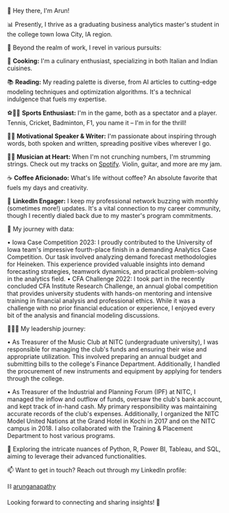👋 Hey there, I'm Arun!

📊 Presently, I thrive as a graduating business analytics master's student in the college town Iowa City, IA region. 

👀 Beyond the realm of work, I revel in various pursuits:

🍳 **Cooking:** I'm a culinary enthusiast, specializing in both Italian and Indian cuisines. 

📚 **Reading:** My reading palette is diverse, from AI articles to cutting-edge modeling techniques and optimization algorithms. It's a technical indulgence that fuels my expertise.

⚽️🏏🎾 **Sports Enthusiast:** I'm in the game, both as a spectator and a player. Tennis, Cricket, Badminton, F1, you name it – I'm in for the thrill!

🎤📝 **Motivational Speaker & Writer:** I'm passionate about inspiring through words, both spoken and written, spreading positive vibes wherever I go.

🎵🎻 **Musician at Heart:** When I'm not crunching numbers, I'm strumming strings. Check out my tracks on [Spotify](https://open.spotify.com/artist/19rjEAZB5nXXGRgLLuMbsf?si=ZY5O0N1HSlSN-PWgXoU2TQ). Violin, guitar, and more are my jam.

☕ **Coffee Aficionado:** What's life without coffee? An absolute favorite that fuels my days and creativity.

💼 **LinkedIn Engager:** I keep my professional network buzzing with monthly (sometimes more!) updates. It's a vital connection to my career community, though I recently dialed back due to my master's program commitments.


🌱 My journey with data:

• Iowa Case Competition 2023: I proudly contributed to the University of Iowa team's impressive fourth-place finish in a demanding Analytics Case Competition. Our task involved analyzing demand forecast methodologies for Heineken. This experience provided valuable insights into demand forecasting strategies, teamwork dynamics, and practical problem-solving in the analytics field.
•	CFA Challenge 2022: I took part in the recently concluded CFA Institute Research Challenge, an annual global competition that provides university students with hands-on mentoring and intensive training in financial analysis and professional ethics. While it was a challenge with no prior financial education or experience, I enjoyed every bit of the analysis and financial modeling discussions.

🏋🏻‍♀️ My leadership journey:

•	As Treasurer of the Music Club at NITC (undergraduate university), I was responsible for managing the club's funds and ensuring their wise and appropriate utilization. This involved preparing an annual budget and submitting bills to the college's Finance Department. Additionally, I handled the procurement of new instruments and equipment by applying for tenders through the college.

•	As Treasurer of the Industrial and Planning Forum (IPF) at NITC, I managed the inflow and outflow of funds, oversaw the club's bank account, and kept track of in-hand cash. My primary responsibility was maintaining accurate records of the club's expenses. Additionally, I organized the NITC Model United Nations at the Grand Hotel in Kochi in 2017 and on the NITC campus in 2018. I also collaborated with the Training & Placement Department to host various programs.


🔧 Exploring the intricate nuances of Python, R, Power BI, Tableau, and SQL, aiming to leverage their advanced functionalities.

📫 Want to get in touch? Reach out through my LinkedIn profile:

⛓ [arunganapathy](https://www.linkedin.com/in/arunganpa24/)

Looking forward to connecting and sharing insights! 🌟
